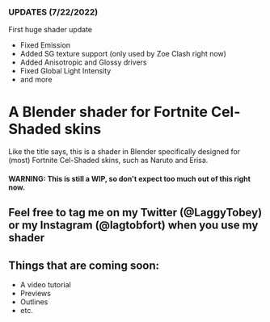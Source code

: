 ### UPDATES (7/22/2022)
First huge shader update
- Fixed Emission
- Added SG texture support (only used by Zoe Clash right now)
- Added Anisotropic and Glossy drivers
- Fixed Global Light Intensity
- and more

# A Blender shader for Fortnite Cel-Shaded skins
Like the title says, this is a shader in Blender specifically designed for (most) Fortnite Cel-Shaded skins, such as Naruto and Erisa.
#### WARNING: This is still a WIP, so don't expect too much out of this right now.
## Feel free to tag me on my Twitter (@LaggyTobey) or my Instagram (@lagtobfort) when you use my shader
## Things that are coming soon:
- A video tutorial
- Previews
- Outlines
- etc.
